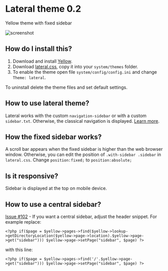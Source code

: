 # Lateral theme 0.2

Yellow theme with fixed sidebar

![screenshot](https://github.com/nibreh/yellow-theme-lateral/blob/master/lateral-screenshot.png?raw=true)

## How do I install this?

1. Download and install [Yellow](https://github.com/datenstrom/yellow/).
2. Download [lateral.css](https://github.com/nibreh/yellow-theme-lateral/blob/master/lateral.css?raw=true), copy it into your `system/themes` folder.
3. To enable the theme open file `system/config/config.ini` and change `Theme: lateral`.

To uninstall delete the theme files and set default settings.

## How to use lateral theme?

Lateral works with the custom `navigation-sidebar` or with a custom `sidebar.txt`. Otherwise, the classical navigation is displayed. [Learn more](http://developers.datenstrom.se/help/yellow-templates).

## How the fixed sidebar works?

A scroll bar appears when the fixed sidebar is higher than the web browser window. Otherwise, you can edit the position of `.with-sidebar .sidebar` in `lateral.css`. Change `position:fixed;` to `position:absolute;`

## Is it responsive?

Sidebar is displayed at the top on mobile device.

## How to use a central sidebar?

[Issue #102](https://github.com/datenstrom/yellow/issues/102#issuecomment-137946128) - If you want a central sidebar, adjust the header snippet. For example replace:

    <?php if($page = $yellow->pages->find($yellow->lookup->getDirectoryLocation($yellow->page->location).$yellow->page->get("sidebar"))) $yellow->page->setPage("sidebar", $page) ?>

with this line:

    <?php if($page = $yellow->pages->find('/'.$yellow->page->get("sidebar"))) $yellow->page->setPage("sidebar", $page) ?>


